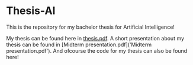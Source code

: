 # Thesis-AI

This is the repository for my bachelor thesis for Artificial Intelligence!

My thesis can be found here in [thesis.pdf](thesis.pdf).
A short presentation about my thesis can be found in [Midterm presentation.pdf]('Midterm presentation.pdf').
And ofcourse the code for my thesis can also be found here!